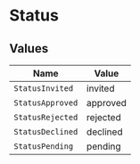 # Status


## Values

| Name             | Value            |
| ---------------- | ---------------- |
| `StatusInvited`  | invited          |
| `StatusApproved` | approved         |
| `StatusRejected` | rejected         |
| `StatusDeclined` | declined         |
| `StatusPending`  | pending          |